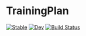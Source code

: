 # TrainingPlan

[![Stable](https://img.shields.io/badge/docs-stable-blue.svg)](https://fieldofnodes.github.io/TrainingPlan.jl/stable/)
[![Dev](https://img.shields.io/badge/docs-dev-blue.svg)](https://fieldofnodes.github.io/TrainingPlan.jl/dev/)
[![Build Status](https://github.com/fieldofnodes/TrainingPlan.jl/actions/workflows/CI.yml/badge.svg?branch=main)](https://github.com/fieldofnodes/TrainingPlan.jl/actions/workflows/CI.yml?query=branch%3Amain)
